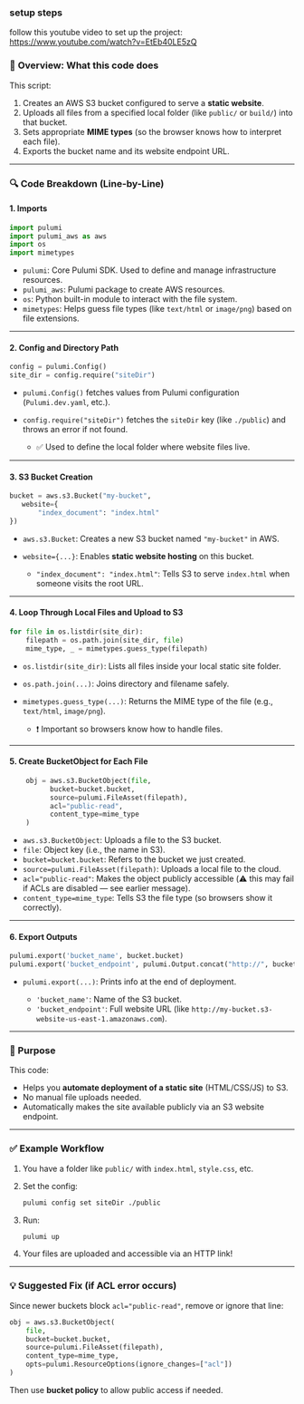 ### setup steps

follow this youtube video to set up the project: https://www.youtube.com/watch?v=EtEb40LE5zQ


### 🔄 **Overview: What this code does**

This script:

1. Creates an AWS S3 bucket configured to serve a **static website**.
2. Uploads all files from a specified local folder (like `public/` or `build/`) into that bucket.
3. Sets appropriate **MIME types** (so the browser knows how to interpret each file).
4. Exports the bucket name and its website endpoint URL.

---

### 🔍 Code Breakdown (Line-by-Line)

#### 1. **Imports**

```python
import pulumi
import pulumi_aws as aws
import os
import mimetypes
```

* `pulumi`: Core Pulumi SDK. Used to define and manage infrastructure resources.
* `pulumi_aws`: Pulumi package to create AWS resources.
* `os`: Python built-in module to interact with the file system.
* `mimetypes`: Helps guess file types (like `text/html` or `image/png`) based on file extensions.

---

#### 2. **Config and Directory Path**

```python
config = pulumi.Config()
site_dir = config.require("siteDir")
```

* `pulumi.Config()` fetches values from Pulumi configuration (`Pulumi.dev.yaml`, etc.).
* `config.require("siteDir")` fetches the `siteDir` key (like `./public`) and throws an error if not found.

  * ✅ Used to define the local folder where website files live.

---

#### 3. **S3 Bucket Creation**

```python
bucket = aws.s3.Bucket("my-bucket",
   website={
       "index_document": "index.html"
})
```

* `aws.s3.Bucket`: Creates a new S3 bucket named `"my-bucket"` in AWS.
* `website={...}`: Enables **static website hosting** on this bucket.

  * `"index_document": "index.html"`: Tells S3 to serve `index.html` when someone visits the root URL.

---

#### 4. **Loop Through Local Files and Upload to S3**

```python
for file in os.listdir(site_dir):
    filepath = os.path.join(site_dir, file)
    mime_type, _ = mimetypes.guess_type(filepath)
```

* `os.listdir(site_dir)`: Lists all files inside your local static site folder.
* `os.path.join(...)`: Joins directory and filename safely.
* `mimetypes.guess_type(...)`: Returns the MIME type of the file (e.g., `text/html`, `image/png`).

  * ❗ Important so browsers know how to handle files.

---

#### 5. **Create BucketObject for Each File**

```python
    obj = aws.s3.BucketObject(file,
          bucket=bucket.bucket,
          source=pulumi.FileAsset(filepath),
          acl="public-read",
          content_type=mime_type
    )
```

* `aws.s3.BucketObject`: Uploads a file to the S3 bucket.
* `file`: Object key (i.e., the name in S3).
* `bucket=bucket.bucket`: Refers to the bucket we just created.
* `source=pulumi.FileAsset(filepath)`: Uploads a local file to the cloud.
* `acl="public-read"`: Makes the object publicly accessible (⚠️ this may fail if ACLs are disabled — see earlier message).
* `content_type=mime_type`: Tells S3 the file type (so browsers show it correctly).

---

#### 6. **Export Outputs**

```python
pulumi.export('bucket_name', bucket.bucket)
pulumi.export('bucket_endpoint', pulumi.Output.concat("http://", bucket.website_endpoint))
```

* `pulumi.export(...)`: Prints info at the end of deployment.

  * `'bucket_name'`: Name of the S3 bucket.
  * `'bucket_endpoint'`: Full website URL (like `http://my-bucket.s3-website-us-east-1.amazonaws.com`).

---

### 🎯 Purpose

This code:

* Helps you **automate deployment of a static site** (HTML/CSS/JS) to S3.
* No manual file uploads needed.
* Automatically makes the site available publicly via an S3 website endpoint.

---

### ✅ Example Workflow

1. You have a folder like `public/` with `index.html`, `style.css`, etc.
2. Set the config:

   ```bash
   pulumi config set siteDir ./public
   ```
3. Run:

   ```bash
   pulumi up
   ```
4. Your files are uploaded and accessible via an HTTP link!

---

### 💡 Suggested Fix (if ACL error occurs)

Since newer buckets block `acl="public-read"`, remove or ignore that line:

```python
obj = aws.s3.BucketObject(
    file,
    bucket=bucket.bucket,
    source=pulumi.FileAsset(filepath),
    content_type=mime_type,
    opts=pulumi.ResourceOptions(ignore_changes=["acl"])
)
```

Then use **bucket policy** to allow public access if needed.

